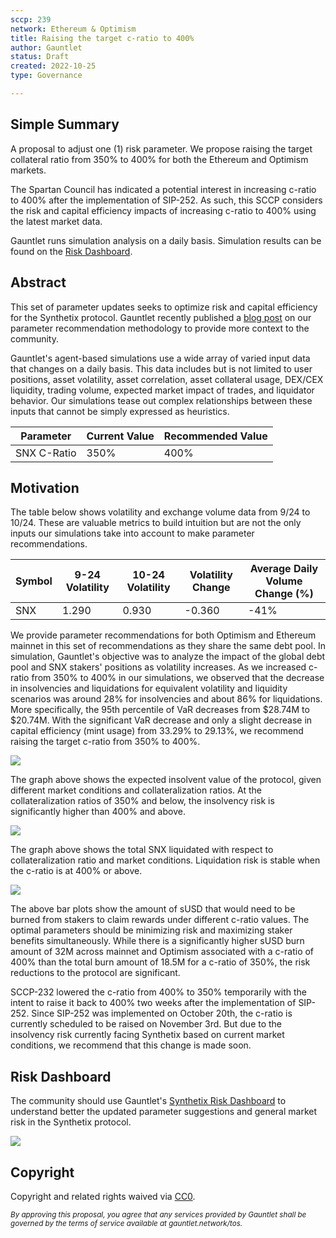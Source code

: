 ```yaml
---
sccp: 239
network: Ethereum & Optimism
title: Raising the target c-ratio to 400%
author: Gauntlet
status: Draft
created: 2022-10-25
type: Governance

---
```


## Simple Summary

A proposal to adjust one (1) risk parameter. We propose raising the target collateral ratio from 350% to 400% for both the Ethereum and Optimism markets.

The Spartan Council has indicated a potential interest in increasing c-ratio to 400% after the implementation of SIP-252. As such, this SCCP considers the risk and capital efficiency impacts of increasing c-ratio to 400% using the latest market data. 

Gauntlet runs simulation analysis on a daily basis. Simulation results can be found on the [Risk Dashboard](https://gov.gauntlet.network/synthetix). 

## Abstract



This set of parameter updates seeks to optimize risk and capital efficiency for the Synthetix protocol. Gauntlet recently published a [blog post](https://medium.com/gauntlet-networks/gauntlets-parameter-recommendation-methodology-8591478a0c1c) on our parameter recommendation methodology to provide more context to the community. 

Gauntlet's agent-based simulations use a wide array of varied input data that changes on a daily basis. This data includes but is not limited to user positions, asset volatility, asset correlation, asset collateral usage, DEX/CEX liquidity, trading volume, expected market impact of trades, and liquidator behavior. Our simulations tease out complex relationships between these inputs that cannot be simply expressed as heuristics.


| Parameter | Current Value | Recommended Value |
| -------- | -------- | -------- |
| SNX C-Ratio     | 350%     | 400%     |

## Motivation


The table below shows volatility and exchange volume data from 9/24 to 10/24. These are valuable metrics to build intuition but are not the only inputs our simulations take into account to make parameter recommendations. 

|Symbol| 9-24 Volatility| 10-24 Volatility| Volatility Change| Average Daily Volume Change (%)  |
| ------ | ---------------- | --------------- | ----------------- | ----------- |
| SNX   | 	  1.290     |  0.930  | 	-0.360   |   -41%   |

We provide parameter recommendations for both Optimism and Ethereum mainnet in this set of recommendations as they share the same debt pool. In simulation, Gauntlet's objective was to analyze the impact of the global debt pool and SNX stakers' positions as volatility increases. As we increased c-ratio from 350% to 400% in our simulations, we observed that the decrease in insolvencies and liquidations for equivalent volatility and liquidity scenarios was around 28% for insolvencies and about 86% for liquidations. More specifically, the 95th percentile of VaR decreases from $28.74M to $20.74M. With the significant VaR decrease and only a slight decrease in capital efficiency (mint usage) from 33.29% to 29.13%, we recommend raising the target c-ratio from 350% to 400%.

![](https://i.imgur.com/ra0XNU1.png)


The graph above shows the expected insolvent value of the protocol, given different market conditions and collateralization ratios. At the collateralization ratios of 350% and below, the insolvency risk is significantly higher than 400% and above.

![](https://i.imgur.com/keqpObk.png)



The graph above shows the total SNX liquidated with respect to collateralization ratio and market conditions. Liquidation risk is stable when the c-ratio is at 400% or above. 

![](https://i.imgur.com/kInELbv.png)

The above bar plots show the amount of sUSD that would need to be burned from stakers to claim rewards under different c-ratio values. The optimal parameters should be minimizing risk and maximizing staker benefits simultaneously. While there is a significantly higher sUSD burn amount of 32M across mainnet and Optimism associated with a c-ratio of 400% than the total burn amount of 18.5M for a c-ratio of 350%, the risk reductions to the protocol are significant.

SCCP-232 lowered the c-ratio from 400% to 350% temporarily with the intent to raise it back to 400% two weeks after the implementation of SIP-252. Since SIP-252 was implemented on October 20th, the c-ratio is currently scheduled to be raised on November 3rd. But due to the insolvency risk currently facing Synthetix based on current market conditions, we recommend that this change is made soon.

## Risk Dashboard



The community should use Gauntlet's [Synthetix Risk Dashboard](https://gov.gauntlet.network/synthetix) to understand better the updated parameter suggestions and general market risk in the Synthetix protocol. 

![](https://i.imgur.com/cJEID3k.png)

## Copyright



Copyright and related rights waived via [CC0](https://creativecommons.org/publicdomain/zero/1.0/).

*<sup>By approving this proposal, you agree that any services provided by Gauntlet shall be governed by the terms of service available at gauntlet.network/tos.<sup>*





